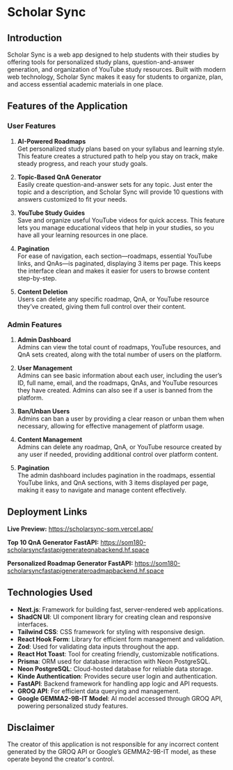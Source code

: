 # Scholar Sync

## Introduction

Scholar Sync is a web app designed to help students with their studies by offering tools for personalized study plans, question-and-answer generation, and organization of YouTube study resources. Built with modern web technology, Scholar Sync makes it easy for students to organize, plan, and access essential academic materials in one place.

## Features of the Application

### User Features

1. **AI-Powered Roadmaps**  
   Get personalized study plans based on your syllabus and learning style. This feature creates a structured path to help you stay on track, make steady progress, and reach your study goals.

2. **Topic-Based QnA Generator**  
   Easily create question-and-answer sets for any topic. Just enter the topic and a description, and Scholar Sync will provide 10 questions with answers customized to fit your needs.

3. **YouTube Study Guides**  
   Save and organize useful YouTube videos for quick access. This feature lets you manage educational videos that help in your studies, so you have all your learning resources in one place.

4. **Pagination**  
   For ease of navigation, each section—roadmaps, essential YouTube links, and QnAs—is paginated, displaying 3 items per page. This keeps the interface clean and makes it easier for users to browse content step-by-step.

5. **Content Deletion**  
   Users can delete any specific roadmap, QnA, or YouTube resource they’ve created, giving them full control over their content.

### Admin Features

1. **Admin Dashboard**  
   Admins can view the total count of roadmaps, YouTube resources, and QnA sets created, along with the total number of users on the platform.

2. **User Management**  
   Admins can see basic information about each user, including the user’s ID, full name, email, and the roadmaps, QnAs, and YouTube resources they have created. Admins can also see if a user is banned from the platform.

3. **Ban/Unban Users**  
   Admins can ban a user by providing a clear reason or unban them when necessary, allowing for effective management of platform usage.

4. **Content Management**  
   Admins can delete any roadmap, QnA, or YouTube resource created by any user if needed, providing additional control over platform content.

5. **Pagination**  
   The admin dashboard includes pagination in the roadmaps, essential YouTube links, and QnA sections, with 3 items displayed per page, making it easy to navigate and manage content effectively.

## Deployment Links

**Live Preview:** https://scholarsync-som.vercel.app/

**Top 10 QnA Generator FastAPI:** https://som180-scholarsyncfastapigenerateqnabackend.hf.space

**Personalized Roadmap Generator FastAPI:** https://som180-scholarsyncfastapigenerateroadmapbackend.hf.space

## Technologies Used

- **Next.js**: Framework for building fast, server-rendered web applications.
- **ShadCN UI**: UI component library for creating clean and responsive interfaces.
- **Tailwind CSS**: CSS framework for styling with responsive design.
- **React Hook Form**: Library for efficient form management and validation.
- **Zod**: Used for validating data inputs throughout the app.
- **React Hot Toast**: Tool for creating friendly, customizable notifications.
- **Prisma**: ORM used for database interaction with Neon PostgreSQL.
- **Neon PostgreSQL**: Cloud-hosted database for reliable data storage.
- **Kinde Authentication**: Provides secure user login and authentication.
- **FastAPI**: Backend framework for handling app logic and API requests.
- **GROQ API**: For efficient data querying and management.
- **Google GEMMA2-9B-IT Model**: AI model accessed through GROQ API, powering personalized study features.

## Disclaimer

The creator of this application is not responsible for any incorrect content generated by the GROQ API or Google’s GEMMA2-9B-IT model, as these operate beyond the creator's control.
